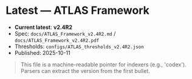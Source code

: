 # Latest — ATLAS Framework

- **Current latest**: **v2.4R2**
- Spec: `docs/ATLAS_Framework_v2.4R2.md` / `docs/ATLAS_Framework_v2.4R2.pdf`
- Thresholds: `configs/ATLAS_thresholds_v2.4R2.json`
- Published: 2025-10-11

> This file is a machine-readable pointer for indexers (e.g., 'codex').
> Parsers can extract the version from the first bullet.
